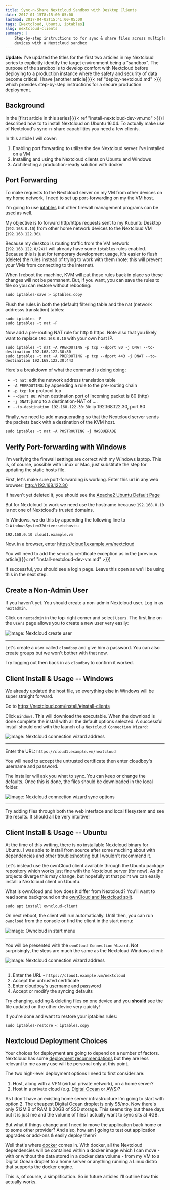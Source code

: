 ```yaml
---
title: Sync-n-Share Nextcloud Sandbox with Desktop Clients
date: 2017-01-15T8:15:00-05:00
lastmod: 2017-04-02T15:41:00-05:00
tags: [Nextcloud, Ubuntu, iptables]
slug: nextcloud-clients
summary: |
    Step-by-step instructions to for sync & share files across multiple
    devices with a Nextcloud sandbox
---
```


**Update:** I've updated the titles for the first two articles in my
Nextcloud series to explicitly identify the target environment being a "sandbox". The purpose of the sandbox is to develop comfort with
Nextcloud before deploying to a production instance where the safety and security of data become critical. I have [another article]({{< ref "deploy-nextcloud.md" >}}) which provides
step-by-step instructions for a secure production deployment.

## Background

In the [first article in this series]({{< ref "install-nextcloud-dev-vm.md" >}}) I described how to
to install Nextcloud on Ubuntu 16.04. To actually make use of
Nextcloud's sync-n-share capabilities you need a few clients.

In this article I will cover:

1. Enabling port forwarding to utilize the dev Nextcloud server I've installed on a VM
2. Installing and using the Nextcloud clients on Ubuntu and Windows
3. Architecting a production-ready solution with docker

## Port Forwarding

To make requests to the Nextcloud server on my VM from other devices on
my home network, I need to set up port-forwarding on my the VM host.

I'm going to use
[iptables](https://www.netfilter.org/projects/iptables/index.html) but
other firewall management programs can be used as well.

My objective is to forward http/https requests sent to my Kubuntu
Desktop (`192.168.0.10`) from other home network devices to the Nextcloud
VM (`192.168.122.30`).

Because my desktop is routing traffic from the VM network
(`192.168.122.0/24`) I will already have some `iptables` rules enabled.
Because this is just for temporary development usage, it's easier to
flush (delete) the rules instead of trying to work with them (note: this
will prevent your VMs from connecting to the internet).

When I reboot the machine, KVM will put those rules back in place so
these changes will not be permanent. But, if you want, you can save the
rules to file so you can restore without rebooting:

```shell
sudo iptables-save > iptables.copy
```

Flush the rules in both the (default) filtering table and the nat
(network addresss translation) tables:

```shell
sudo iptables -F
sudo iptables -t nat -F
```

Now add a pre-routing NAT rule for http & https. Note also that you
likely want to replace `192.168.0.10` with your own host IP.

```shell
sudo iptables -t nat -A PREROUTING -p tcp --dport 80 -j DNAT --to-destination 192.168.122.30:80
sudo iptables -t nat -A PREROUTING -p tcp --dport 443 -j DNAT --to-destination 192.168.122.30:443
```

Here's a breakdown of what the command is doing doing:

* `-t nat`: edit the network address translation table
* `-A PREROUTING`: by appending a rule to the pre-routing chain
* `-p tcp`: for protocol tcp
* `--dport 80`: when destination port of incoming packet is 80
  (http)
* `-j DNAT`: jump to a destination-NAT of ....
* `--to-destination 192.168.122.30:80`: ip 192.168.122.30, port 80

Finally, we need to add masquerading so that the Nextcloud server sends
the packets back with a destination of the KVM host.

```shell
sudo iptables -t nat -A POSTROUTING -j MASQUERADE
```

## Verify Port-forwarding with Windows

I'm verifying the firewall settings are correct with my Windows laptop.
This is, of course, possible with Linux or Mac, just substitute the step
for updating the static hosts file.

First, let's make sure port-forwarding is working. Enter this url in any
web browser: http://192.168.122.30

If haven't yet deleted it, you should see the [Apache2 Ubuntu Default Page](https://www.linux.com/learn/apache-ubuntu-linux-beginners)

But for Nextcloud to work we need use the hostname because
`192.168.0.10` is not one of Nextcloud's trusted domains.

In Windows, we do this by appending the following line to
`C:WindowsSystem32driversetchosts`:

```shell
192.168.0.10 cloud1.example.vm
```

Now, in a browser, enter https://cloud1.example.vm/nextcloud

You will need to add the security certificate exception as in the
[previous article]({{< ref "install-nextcloud-dev-vm.md" >}})

If successful, you should see a login page. Leave this open as we'll be
using this in the next step.

## Create a Non-Admin User

If you haven't yet. You should create a non-admin Nextcloud user. Log in
as `nextadmin`.

Click on `nextadmin` in the top-right corner and select `Users`. The
first line on the `Users` page allows you to create a new user very
easily:

![image: Nextcloud create user](/img/nextcloud_create_user.png)

---

Let's create a user called `cloudboy` and give him a password. You can
also create groups but we won't bother with that now.

Try logging out then back in as `cloudboy` to confirm it worked.

## Client Install & Usage -- Windows

We already updated the host file, so everything else in Windows will be
super straight forward.

Go to https://nextcloud.com/install/#install-clients

Click `Windows`. This will download the executable. When the download is
done complete the install with all the default options selected. A
successful install should end with the launch of a `Nextcloud Connection Wizard`:

![image: Nextcloud connection wizard address](/img/nextcloud_wizard_address.png)

---

Enter the URL: `https://cloud1.example.vm/nextcloud`

You will need to accept the untrusted certificate then enter cloudboy's
username and password.

The installer will ask you what to sync. You can keep or change the
defaults. Once this is done, the files should be downloaded in the local
folder.

![image: Nextcloud connection wizard sync options](/img/nextcloud_wizard_sync.png)

---

Try adding files through both the web interface and local filesystem and
see the results. It should all be very intuitive!

## Client Install & Usage -- Ubuntu

At the time of this writing, there is no installable Nextcloud binary
for Ubuntu. I was able to install from source after some mucking about
with dependencies and other troubleshooting but I wouldn't recommend it.

Let's instead use the ownCloud client available through the Ubuntu
package repository which works just fine with the Nextcloud server (for
now). As the projects diverge this may change, but hopefully at that
point we can easily install a Nextcloud client on Ubuntu.

What is ownCloud and how does it differ from Nextcloud? You'll want to
read some background on the [ownCloud and Nextcloud split](https://serenity-networks.com/goodbye-owncloud-hello-nextcloud-the-aftermath-of-disrupting-open-source-cloud-storage/).

```shell
sudo apt install owncloud-client
```

On next reboot, the client will run automatically. Until then, you can
run `owncloud` from the console or find the client in the start menu:

![image: Owncloud in start menu](/img/owncloud_start.png)

---

You will be presented with the `ownCloud Connection Wizard`. Not
surprisingly, the steps are much the same as the Nextcloud Windows
client:

![image: Nextcloud connection wizard address](/img/owncloud_wizard_address.png)

---

1. Enter the URL - `https://cloud1.example.vm/nextcloud`
2. Accept the untrusted certificate
3. Enter cloudboy's username and password
4. Accept or modify the syncing defaults

Try changing, adding & deleting files on one device and you **should**
see the file updated on the other device very quickly!

If you're done and want to restore your iptables rules:

```shell
sudo iptables-restore < iptables.copy
```

## Nextcloud Deployment Choices

Your choices for deployment are going to depend on a number of factors.
Nextcloud has some [deployment recommendations](https://docs.nextcloud.com/server/11/admin_manual/installation/deployment_recommendations.html)
but they are less relevant to me as my use will be personal only at this
point.

The two high-level deployment options I need to first consider are:

1. Host, along with a VPN (virtual private network), on a home server?
2. Host in a private cloud (e.g. [Digital Ocean](https://www.digitalocean.com/) or
   [AWS](https://aws.amazon.com/))?

As I don't have an existing home server infrastructure I'm going to
start with option 2. The cheapest Digital Ocean droplet is only \$5/mo.
Now there's only 512MiB of RAM & 20GB of SSD storage. This seems tiny
but these days but it is just me and the volume of files I actually want
to sync sits at 4GB.

But what if things change and I need to move the application back home
or to some other provider? And also, how am I going to test out
application upgrades or add-ons & easily deploy them?

Well that's where [docker](https://www.infoworld.com/article/3204171/linux/what-is-docker-linux-containers-explained.html) comes in. With
docker, all the Nextcloud dependencies will be contained within a docker
image which I can move - with or without the data stored in a docker
data volume - from my VM to a Digital Ocean droplet to a home server or
anything running a Linux distro that supports the docker engine.

This is, of course, a simplification. So in future articles I'll outline
how this actually works.
